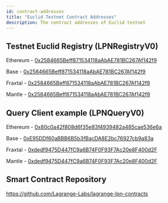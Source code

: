 ```yaml
---
id: contract-addresses
title: "Euclid Testnet Contract Addresses"
description: The contract addresses of Euclid testnet
---
```


## Testnet Euclid Registry (LPNRegistryV0)

Ethereum - [0x2584665Beff871534118aAbAE781BC267Af142f9](https://etherscan.io/address/0x2584665Beff871534118aAbAE781BC267Af142f9)

Base - [0x2584665Beff871534118aAbAE781BC267Af142f9](https://basescan.org/address/0x2584665Beff871534118aAbAE781BC267Af142f9)

Fraxtal - [0x2584665Beff871534118aAbAE781BC267Af142f9](https://fraxscan.com/address/0x2584665beff871534118aabae781bc267af142f9)

Mantle - [0x2584665Beff871534118aAbAE781BC267Af142f9](https://mantlescan.xyz/address/0x2584665Beff871534118aAbAE781BC267Af142f9)

## Query Client example (LPNQueryV0)

Ethereum - [0x80c0a42f808d6f35e83f4939482a485cae536e6a](https://etherscan.io/address/0x80c0a42f808d6f35e83f4939482a485cae536e6a)

Base - [0xE95DDf60aBBB6B5b3fBacDA8E2bc76927cb9a83a](https://basescan.org/address/0xE95DDf60aBBB6B5b3fBacDA8E2bc76927cb9a83a)

Fraxtal - [0xdedf9475D447fC9a6B74F0F93F7Ac20e8F400d2F](https://fraxscan.com/address/0xdedf9475D447fC9a6B74F0F93F7Ac20e8F400d2F)

Mantle - [0xdedf9475D447fC9a6B74F0F93F7Ac20e8F400d2F](https://mantlescan.xyz/address/0xdedf9475D447fC9a6B74F0F93F7Ac20e8F400d2F)

## Smart Contract Repository

https://github.com/Lagrange-Labs/lagrange-lpn-contracts
